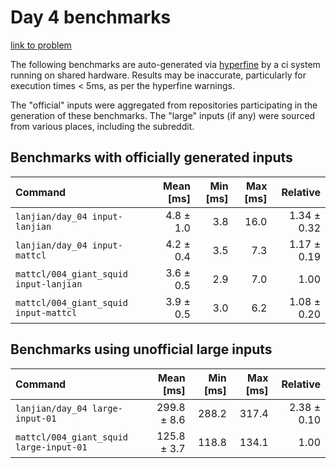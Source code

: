 # Day 4 benchmarks

[link to problem](http://adventofcode.com/2021/day/4)

The following benchmarks are auto-generated via [hyperfine](https://github.com/sharkdp/hyperfine) by a ci system running on shared hardware. Results may be inaccurate, particularly for execution times < 5ms, as per the hyperfine warnings.

The "official" inputs were aggregated from repositories participating in the generation of these benchmarks. The "large" inputs (if any) were sourced from various places, including the subreddit.

## Benchmarks with officially generated inputs
| Command | Mean [ms] | Min [ms] | Max [ms] | Relative |
|:---|---:|---:|---:|---:|
| `lanjian/day_04 input-lanjian` | 4.8 ± 1.0 | 3.8 | 16.0 | 1.34 ± 0.32 |
| `lanjian/day_04 input-mattcl` | 4.2 ± 0.4 | 3.5 | 7.3 | 1.17 ± 0.19 |
| `mattcl/004_giant_squid input-lanjian` | 3.6 ± 0.5 | 2.9 | 7.0 | 1.00 |
| `mattcl/004_giant_squid input-mattcl` | 3.9 ± 0.5 | 3.0 | 6.2 | 1.08 ± 0.20 |
## Benchmarks using unofficial large inputs
| Command | Mean [ms] | Min [ms] | Max [ms] | Relative |
|:---|---:|---:|---:|---:|
| `lanjian/day_04 large-input-01` | 299.8 ± 8.6 | 288.2 | 317.4 | 2.38 ± 0.10 |
| `mattcl/004_giant_squid large-input-01` | 125.8 ± 3.7 | 118.8 | 134.1 | 1.00 |
